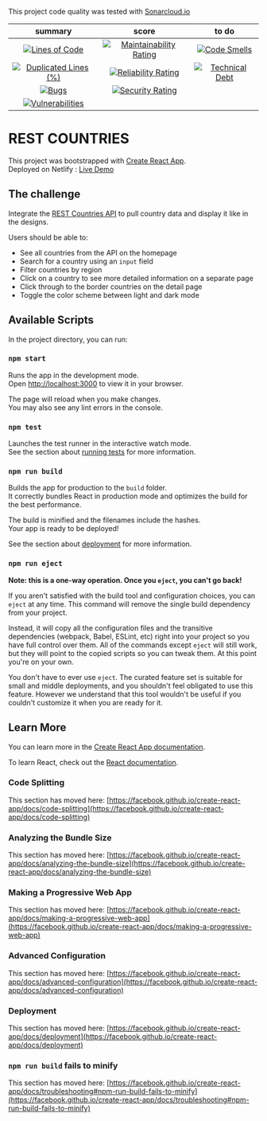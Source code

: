 This project code quality was tested with [Sonarcloud.io](https://sonarcloud.io/summary/overall?id=Webnume_rest-countries-front)




|                                                                                                    summary                                                                                                    |                                                                                                 score                                                                                                 |                                                                                           to do                                                                                           |
| :-----------------------------------------------------------------------------------------------------------------------------------------------------------------------------------------------------------: | :---------------------------------------------------------------------------------------------------------------------------------------------------------------------------------------------------: | :----------------------------------------------------------------------------------------------------------------------------------------------------------------------------------------: |
|              [![Lines of Code](https://sonarcloud.io/api/project_badges/measure?project=Webnume_rest-countries-front&metric=ncloc)](https://sonarcloud.io/summary/new_code?id=Webnume_rest-countries-front)              |  [![Maintainability Rating](https://sonarcloud.io/api/project_badges/measure?project=Webnume_rest-countries-front&metric=sqale_rating)](https://sonarcloud.io/summary/new_code?id=Webnume_rest-countries-front)  |  [![Code Smells](https://sonarcloud.io/api/project_badges/measure?project=Webnume_rest-countries-front&metric=code_smells)](https://sonarcloud.io/summary/new_code?id=Webnume_rest-countries-front)  |
| [![Duplicated Lines (%)](https://sonarcloud.io/api/project_badges/measure?project=Webnume_rest-countries-front&metric=duplicated_lines_density)](https://sonarcloud.io/summary/new_code?id=Webnume_rest-countries-front) | [![Reliability Rating](https://sonarcloud.io/api/project_badges/measure?project=Webnume_rest-countries-front&metric=reliability_rating)](https://sonarcloud.io/summary/new_code?id=Webnume_rest-countries-front) | [![Technical Debt](https://sonarcloud.io/api/project_badges/measure?project=Webnume_rest-countries-front&metric=sqale_index)](https://sonarcloud.io/summary/new_code?id=Webnume_rest-countries-front) |
|                   [![Bugs](https://sonarcloud.io/api/project_badges/measure?project=Webnume_rest-countries-front&metric=bugs)](https://sonarcloud.io/summary/new_code?id=Webnume_rest-countries-front)                   |    [![Security Rating](https://sonarcloud.io/api/project_badges/measure?project=Webnume_rest-countries-front&metric=security_rating)](https://sonarcloud.io/summary/new_code?id=Webnume_rest-countries-front)    |                                                                                                                                                                                            |
|        [![Vulnerabilities](https://sonarcloud.io/api/project_badges/measure?project=Webnume_rest-countries-front&metric=vulnerabilities)](https://sonarcloud.io/summary/new_code?id=Webnume_rest-countries-front)        |    


# REST COUNTRIES

This project was bootstrapped with [Create React App](https://github.com/facebook/create-react-app).\
Deployed on Netlify : [Live Demo](https://incandescent-croquembouche-edc9c3.netlify.app/)


## The challenge

Integrate the [REST Countries API](https://restcountries.com) to pull country data and display it like in the designs.


Users should be able to:

- See all countries from the API on the homepage
- Search for a country using an `input` field
- Filter countries by region
- Click on a country to see more detailed information on a separate page
- Click through to the border countries on the detail page
- Toggle the color scheme between light and dark mode

## Available Scripts

In the project directory, you can run:

### `npm start`

Runs the app in the development mode.\
Open [http://localhost:3000](http://localhost:3000) to view it in your browser.

The page will reload when you make changes.\
You may also see any lint errors in the console.

### `npm test`

Launches the test runner in the interactive watch mode.\
See the section about [running tests](https://facebook.github.io/create-react-app/docs/running-tests) for more information.

### `npm run build`

Builds the app for production to the `build` folder.\
It correctly bundles React in production mode and optimizes the build for the best performance.

The build is minified and the filenames include the hashes.\
Your app is ready to be deployed!

See the section about [deployment](https://facebook.github.io/create-react-app/docs/deployment) for more information.

### `npm run eject`

**Note: this is a one-way operation. Once you `eject`, you can't go back!**

If you aren't satisfied with the build tool and configuration choices, you can `eject` at any time. This command will remove the single build dependency from your project.

Instead, it will copy all the configuration files and the transitive dependencies (webpack, Babel, ESLint, etc) right into your project so you have full control over them. All of the commands except `eject` will still work, but they will point to the copied scripts so you can tweak them. At this point you're on your own.

You don't have to ever use `eject`. The curated feature set is suitable for small and middle deployments, and you shouldn't feel obligated to use this feature. However we understand that this tool wouldn't be useful if you couldn't customize it when you are ready for it.

## Learn More

You can learn more in the [Create React App documentation](https://facebook.github.io/create-react-app/docs/getting-started).

To learn React, check out the [React documentation](https://reactjs.org/).

### Code Splitting

This section has moved here: [https://facebook.github.io/create-react-app/docs/code-splitting](https://facebook.github.io/create-react-app/docs/code-splitting)

### Analyzing the Bundle Size

This section has moved here: [https://facebook.github.io/create-react-app/docs/analyzing-the-bundle-size](https://facebook.github.io/create-react-app/docs/analyzing-the-bundle-size)

### Making a Progressive Web App

This section has moved here: [https://facebook.github.io/create-react-app/docs/making-a-progressive-web-app](https://facebook.github.io/create-react-app/docs/making-a-progressive-web-app)

### Advanced Configuration

This section has moved here: [https://facebook.github.io/create-react-app/docs/advanced-configuration](https://facebook.github.io/create-react-app/docs/advanced-configuration)

### Deployment

This section has moved here: [https://facebook.github.io/create-react-app/docs/deployment](https://facebook.github.io/create-react-app/docs/deployment)

### `npm run build` fails to minify

This section has moved here: [https://facebook.github.io/create-react-app/docs/troubleshooting#npm-run-build-fails-to-minify](https://facebook.github.io/create-react-app/docs/troubleshooting#npm-run-build-fails-to-minify)
